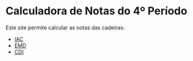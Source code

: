 # Calculadora de Notas do 4º Período


Este site permite calcular as notas das cadeiras:

* [IAC](https://gitlab.rnl.tecnico.ulisboa.pt/delegados-leic/docs-delegados/-/blob/master/courses/2022-2023/iac.md "A fórmula para calcular a nota encontra-se nesta página")
* [EMD](https://gitlab.rnl.tecnico.ulisboa.pt/delegados-leic/docs-delegados/-/blob/master/courses/2022-2023/emd-alameda.md "A fórmula para calcular a nota encontra-se nesta página")
* [CDI](https://gitlab.rnl.tecnico.ulisboa.pt/delegados-leic/docs-delegados/-/blob/master/courses/2022-2023/cdi2-alameda.md "A fórmula para calcular a nota encontra-se nesta página")
